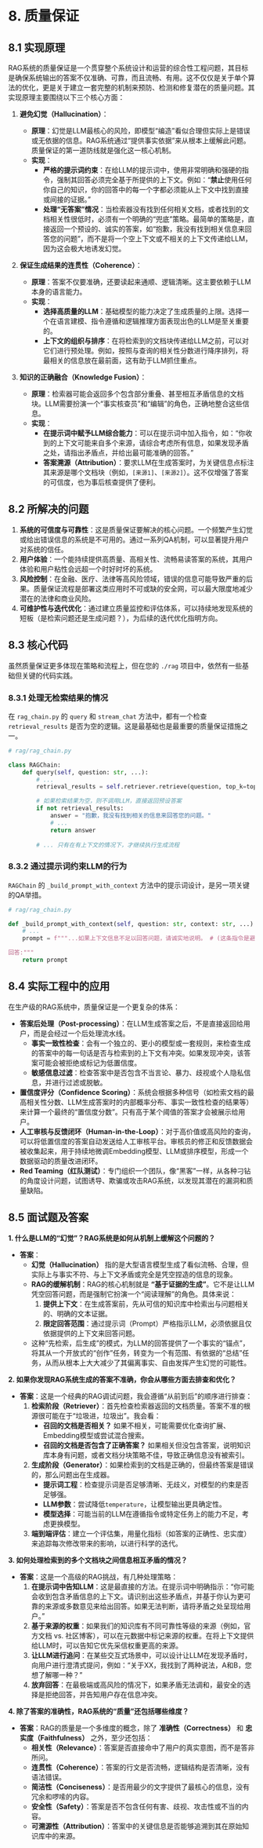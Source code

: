 
# 8. 质量保证

## 8.1 实现原理

RAG系统的质量保证是一个贯穿整个系统设计和运营的综合性工程问题，其目标是确保系统输出的答案不仅准确、可靠，而且流畅、有用。这不仅仅是关于单个算法的优化，更是关于建立一套完整的机制来预防、检测和修复潜在的质量问题。其实现原理主要围绕以下三个核心方面：

1.  **避免幻觉（Hallucination）**：
    *   **原理**：幻觉是LLM最核心的风险，即模型“编造”看似合理但实际上是错误或无依据的信息。RAG系统通过“提供事实依据”来从根本上缓解此问题。质量保证的第一道防线就是强化这一核心机制。
    *   **实现**：
        *   **严格的提示词约束**：在给LLM的提示词中，使用非常明确和强硬的指令，强制其回答必须完全基于所提供的上下文。例如：“**禁止**使用任何你自己的知识，你的回答中的每一个字都必须能从上下文中找到直接或间接的证据。”
        *   **处理“无答案”情况**：当检索器没有找到任何相关文档，或者找到的文档相关性很低时，必须有一个明确的“兜底”策略。最简单的策略是，直接返回一个预设的、诚实的答案，如“抱歉，我没有找到相关信息来回答您的问题”，而不是将一个空上下文或不相关的上下文传递给LLM，因为这会极大地诱发幻觉。

2.  **保证生成结果的连贯性（Coherence）**：
    *   **原理**：答案不仅要准确，还要读起来通顺、逻辑清晰。这主要依赖于LLM本身的语言能力。
    *   **实现**：
        *   **选择高质量的LLM**：基础模型的能力决定了生成质量的上限。选择一个在语言建模、指令遵循和逻辑推理方面表现出色的LLM是至关重要的。
        *   **上下文的组织与排序**：在将检索到的文档块传递给LLM之前，可以对它们进行预处理。例如，按照与查询的相关性分数进行降序排列，将最相关的信息放在最前面，这有助于LLM抓住重点。

3.  **知识的正确融合（Knowledge Fusion）**：
    *   **原理**：检索器可能会返回多个包含部分重叠、甚至相互矛盾信息的文档块。LLM需要扮演一个“事实核查员”和“编辑”的角色，正确地整合这些信息。
    *   **实现**：
        *   **在提示词中赋予LLM综合能力**：可以在提示词中加入指令，如：“你收到的上下文可能来自多个来源，请综合考虑所有信息，如果发现矛盾之处，请指出矛盾点，并给出最可能准确的回答。”
        *   **答案溯源（Attribution）**：要求LLM在生成答案时，为关键信息点标注其来源是哪个文档块（例如，`[来源1]`、`[来源2]`）。这不仅增强了答案的可信度，也为事后核查提供了便利。

## 8.2 所解决的问题

1.  **系统的可信度与可靠性**：这是质量保证要解决的核心问题。一个频繁产生幻觉或给出错误信息的系统是不可用的。通过一系列QA机制，可以显著提升用户对系统的信任。
2.  **用户体验**：一个能持续提供高质量、高相关性、流畅易读答案的系统，其用户体验和用户粘性会远超一个时好时坏的系统。
3.  **风险控制**：在金融、医疗、法律等高风险领域，错误的信息可能导致严重的后果。质量保证流程是部署这类应用时不可或缺的安全网，可以最大限度地减少潜在的法律和商业风险。
4.  **可维护性与迭代优化**：通过建立质量监控和评估体系，可以持续地发现系统的短板（是检索问题还是生成问题？），为后续的迭代优化指明方向。

## 8.3 核心代码

虽然质量保证更多体现在策略和流程上，但在您的 `./rag` 项目中，依然有一些基础但关键的代码实践。

### 8.3.1 处理无检索结果的情况

在 `rag_chain.py` 的 `query` 和 `stream_chat` 方法中，都有一个检查 `retrieval_results` 是否为空的逻辑。这是最基础也是最重要的质量保证措施之一。

```python
# rag/rag_chain.py

class RAGChain:
    def query(self, question: str, ...):
        # ...
        retrieval_results = self.retriever.retrieve(question, top_k=top_k)

        # 如果检索结果为空，则不调用LLM，直接返回预设答案
        if not retrieval_results:
            answer = "抱歉，我没有找到相关的信息来回答您的问题。"
            # ...
            return answer
        
        # ... 只有在有上下文的情况下，才继续执行生成流程
```

### 8.3.2 通过提示词约束LLM的行为

`RAGChain` 的 `_build_prompt_with_context` 方法中的提示词设计，是另一项关键的QA举措。

```python
# rag/rag_chain.py

def _build_prompt_with_context(self, question: str, context: str, ...):
    # ...
    prompt = f"""...如果上下文信息不足以回答问题，请诚实地说明。 # (这条指令是避免幻觉的关键)

回答:"""
    return prompt
```

## 8.4 实际工程中的应用

在生产级的RAG系统中，质量保证是一个更复杂的体系：

*   **答案后处理（Post-processing）**：在LLM生成答案之后，不是直接返回给用户，而是会经过一个后处理流水线。
    *   **事实一致性检查**：会有一个独立的、更小的模型或一套规则，来检查生成的答案中的每一句话是否与检索到的上下文有冲突。如果发现冲突，该答案可能会被拒绝或标记为低置信度。
    *   **敏感信息过滤**：检查答案中是否包含不当言论、暴力、歧视或个人隐私信息，并进行过滤或脱敏。
*   **置信度评分（Confidence Scoring）**：系统会根据多种信号（如检索文档的最高相关性分数、LLM生成答案时的内部概率分布、事实一致性检查的结果等）来计算一个最终的“置信度分数”。只有高于某个阈值的答案才会被展示给用户。
*   **人工审核与反馈闭环（Human-in-the-Loop）**：对于高价值或高风险的查询，可以将低置信度的答案自动发送给人工审核平台。审核员的修正和反馈数据会被收集起来，用于持续地微调Embedding模型、LLM或排序模型，形成一个数据驱动的质量改进闭环。
*   **Red Teaming（红队测试）**：专门组织一个团队，像“黑客”一样，从各种刁钻的角度设计问题，试图诱导、欺骗或攻击RAG系统，以发现其潜在的漏洞和质量缺陷。

## 8.5 面试题及答案

**1. 什么是LLM的“幻觉”？RAG系统是如何从机制上缓解这个问题的？**

*   **答案**：
    *   **幻觉（Hallucination）** 指的是大型语言模型生成了看似流畅、合理，但实际上与事实不符、与上下文矛盾或完全是凭空捏造的信息的现象。
    *   **RAG的缓解机制**：RAG的核心机制就是 **“基于证据的生成”**。它不是让LLM凭空回答问题，而是强制它扮演一个“阅读理解”的角色。具体来说：
        1.  **提供上下文**：在生成答案前，先从可信的知识库中检索出与问题相关的、明确的文本证据。
        2.  **限定回答范围**：通过提示词（Prompt）严格指示LLM，必须依据且仅依据提供的上下文来回答问题。
    *   这种“先检索，后生成”的模式，为LLM的回答提供了一个事实的“锚点”，将其从一个开放式的“创作”任务，转变为一个有范围、有依据的“总结”任务，从而从根本上大大减少了其偏离事实、自由发挥产生幻觉的可能性。

**2. 如果你发现RAG系统生成的答案不准确，你会从哪些方面去排查和优化？**

*   **答案**：这是一个经典的RAG调试问题，我会遵循“从前到后”的顺序进行排查：
    1.  **检索阶段（Retriever）**：首先检查检索器返回的文档质量。答案不准的根源很可能在于“垃圾进，垃圾出”。我会看：
        *   **召回的文档是否相关？** 如果不相关，可能需要优化查询扩展、Embedding模型或尝试混合搜索。
        *   **召回的文档是否包含了正确答案？** 如果相关但没包含答案，说明知识库本身有问题，或者文档分块策略不佳，导致正确信息没有被索引。
    2.  **生成阶段（Generator）**：如果检索到的文档是正确的，但最终答案是错误的，那么问题出在生成器。
        *   **提示词工程**：检查提示词是否足够清晰、无歧义，对模型的约束是否足够强。
        *   **LLM参数**：尝试降低`temperature`，让模型输出更具确定性。
        *   **模型选择**：可能当前的LLM在遵循指令或特定任务上的能力不足，考虑更换模型。
    3.  **端到端评估**：建立一个评估集，用量化指标（如答案的正确性、忠实度）来追踪每次修改带来的影响，以进行科学的迭代。

**3. 如何处理检索到的多个文档块之间信息相互矛盾的情况？**

*   **答案**：这是一个高级的RAG挑战，有几种处理策略：
    1.  **在提示词中告知LLM**：这是最直接的方法。在提示词中明确指示：“你可能会收到包含矛盾信息的上下文。请识别出这些矛盾点，并基于你认为更可靠的来源或多数意见来给出回答。如果无法判断，请将矛盾之处呈现给用户。”
    2.  **基于来源的权重**：如果我们的知识库有不同可靠性等级的来源（例如，官方文档 vs. 社区博客），可以在元数据中标记来源的权重。在将上下文提供给LLM时，可以告知它优先采信权重更高的来源。
    3.  **让LLM进行追问**：在某些交互式场景中，可以设计让LLM在发现矛盾时，向用户进行澄清式提问，例如：“关于XX，我找到了两种说法，A和B，您想了解哪一种？”
    4.  **放弃回答**：在最极端或高风险的情况下，如果矛盾无法调和，最安全的选择是拒绝回答，并告知用户存在信息冲突。

**4. 除了答案的准确性，RAG系统的“质量”还包括哪些维度？**

*   **答案**：RAG的质量是一个多维度的概念，除了 **准确性（Correctness）** 和 **忠实度（Faithfulness）** 之外，至少还包括：
    *   **相关性（Relevance）**：答案是否直接命中了用户的真实意图，而不是答非所问。
    *   **连贯性（Coherence）**：答案的行文是否流畅，逻辑结构是否清晰，没有语法错误。
    *   **简洁性（Conciseness）**：是否用最少的文字提供了最核心的信息，没有冗余和啰嗦的内容。
    *   **安全性（Safety）**：答案是否不包含任何有害、歧视、攻击性或不当的内容。
    *   **可溯源性（Attribution）**：答案中的关键信息是否能够追溯到其在原始知识库中的来源。
